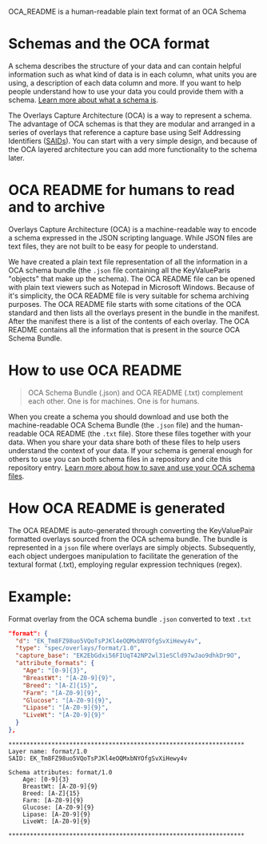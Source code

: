 OCA_README is a human-readable plain text format of an OCA Schema

# Schemas and the OCA format
A schema describes the structure of your data and can contain helpful information such as what kind of data is in each column, what units you are using, a description of each data column and more. If you want to help people understand how to use your data you could provide them with a schema. [Learn more about what a schema is](https://agrifooddatacanada.github.io/OCA_training_pathway/what_is_a_schema.html).

The Overlays Capture Architecture (OCA) is a way to represent a schema. The advantage of OCA schemas is that they are modular and arranged in a series of overlays that reference a capture base using Self Addressing Identifiers ([SAIDs](https://agrifooddatacanada.github.io/OCA_training_pathway/identifiers_and_saids.html)). You can start with a very simple design, and because of the OCA layered architecture you can add more functionality to the schema later.

# OCA README for humans to read and to archive
Overlays Capture Architecture (OCA) is a machine-readable way to encode a schema expressed in the JSON scripting language. While JSON files are text files, they are not built to be easy for people to understand.

We have created a plain text file representation of all the information in a OCA schema bundle (the `.json` file containing all the KeyValueParis "objects" that make up the schema). The OCA README file can be opened with plain text viewers such as Notepad in Microsoft Windows. Because of it's simplicity, the OCA README file is very suitable for schema archiving purposes. The OCA README file starts with some citations of the OCA standard and then lists all the overlays present in the bundle in the manifest. After the manifest there is a list of the contents of each overlay. The OCA README contains all the information that is present in the source OCA Schema Bundle.

# How to use OCA README

> OCA Schema Bundle (.json) and OCA README (.txt) complement each other. One is for machines. One is for humans.

When you create a schema you should download and use both the machine-readable OCA Schema Bundle (the `.json` file) and the human-readable OCA README (the `.txt` file). Store these files together with your data. When you share your data share both of these files to help users understand the context of your data. If your schema is general enough for others to use you can both schema files in a repository and cite this repository entry. [Learn more about how to save and use your OCA schema files](https://agrifooddatacanada.github.io/OCA_training_pathway/deposit_schema.html).

# How OCA README is generated
The OCA README is auto-generated through converting the KeyValuePair formatted overlays sourced from the OCA schema bundle. The bundle is represented in a `json` file where overlays are simply objects. Subsequently, each object undergoes manipulation to facilitate the generation of the textural format (.txt), employing regular expression techniques (regex).

# Example:
Format overlay from the OCA schema bundle `.json` converted to text `.txt`

```json
"format": {
  "d": "EK_Tm8FZ98uo5VQoTsPJKl4eOQMxbNYOfgSvXiHewy4v",
  "type": "spec/overlays/format/1.0",
  "capture_base": "EK2EbGdxi56FIUqT42NP2wl31eSCld97wJao9dhkDr9O",
  "attribute_formats": {
    "Age": "[0-9]{3}",
    "BreastWt": "[A-Z0-9]{9}",
    "Breed": "[A-Z]{15}",
    "Farm": "[A-Z0-9]{9}",
    "Glucose": "[A-Z0-9]{9}",
    "Lipase": "[A-Z0-9]{9}",
    "LiveWt": "[A-Z0-9]{9}"
  }
},
```
```
******************************************************************
Layer name: format/1.0
SAID: EK_Tm8FZ98uo5VQoTsPJKl4eOQMxbNYOfgSvXiHewy4v

Schema attributes: format/1.0
    Age: [0-9]{3}
    BreastWt: [A-Z0-9]{9}
    Breed: [A-Z]{15}
    Farm: [A-Z0-9]{9}
    Glucose: [A-Z0-9]{9}
    Lipase: [A-Z0-9]{9}
    LiveWt: [A-Z0-9]{9}

******************************************************************
```

